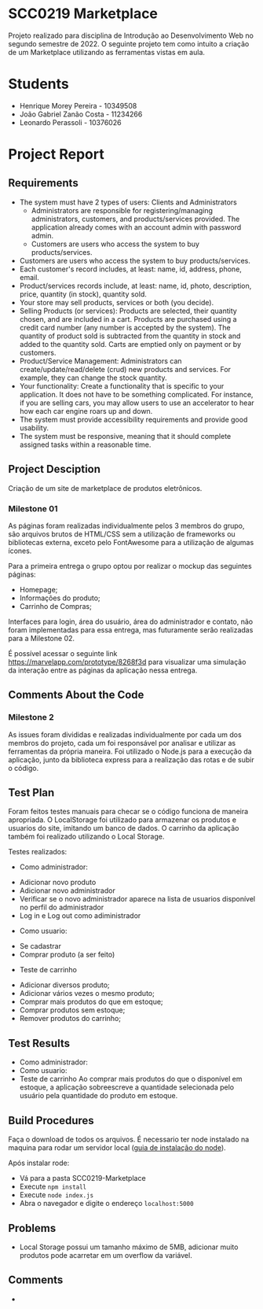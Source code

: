 # SCC0219 Marketplace

Projeto realizado para disciplina de Introdução ao Desenvolvimento Web no segundo semestre de 2022.  O seguinte projeto tem como intuito a criação de um Marketplace utilizando as ferramentas vistas em aula.

# Students
  * Henrique Morey Pereira - 10349508
  * João Gabriel Zanão Costa - 11234266
  * Leonardo Perassoli - 10376026 

# Project Report

## Requirements

  - The system must have 2 types of users: Clients and Administrators
    - Administrators are responsible for registering/managing administrators, customers, and products/services provided. The application already comes with an account admin with password admin.
    - Customers are users who access the system to buy products/services.
  - Customers are users who access the system to buy products/services.
  - Each customer's record includes, at least: name, id, address, phone, email.
  - Product/services records include, at least: name, id, photo, description, price, quantity (in stock), quantity sold.
  - Your store may sell products, services or both (you decide).
  - Selling Products (or services): Products are selected, their quantity chosen, and are included in a cart. Products are purchased using a credit card number (any number is accepted by the system). The quantity of product sold is subtracted from the quantity in stock and added to the quantity sold. Carts are emptied only on payment or by customers. 
  - Product/Service Management: Administrators can create/update/read/delete (crud) new products and services. For example, they can change the stock quantity.
  - Your functionality: Create a functionality that is specific to your application. It does not have to be something complicated. For instance, if you are selling cars, you may allow users to use an accelerator to hear how each car engine roars up and down.
  - The system must provide accessibility requirements and provide good usability.
  - The system must be responsive, meaning that it should complete assigned tasks within a reasonable time.

## Project Desciption

Criação de um site de marketplace de produtos eletrônicos.

###  Milestone 01
  As páginas foram realizadas individualmente pelos 3 membros do grupo, são arquivos brutos de HTML/CSS sem a utilização de frameworks ou bibliotecas externa, exceto    pelo FontAwesome para a utilização de algumas ícones.

  Para a primeira entrega o grupo optou por realizar o mockup das seguintes páginas:
  - Homepage;
  - Informações do produto;
  - Carrinho de Compras;

  Interfaces para login, área do usuário, área do administrador e contato, não foram implementadas para essa entrega, mas futuramente serão realizadas para a Milestone 02.
  
  É possível acessar o seguinte link https://marvelapp.com/prototype/8268f3d para visualizar uma simulação da interação entre as páginas da aplicação nessa entrega.
  
## Comments About the Code

### Milestone 2

 As issues foram divididas e realizadas individualmente por cada um dos membros do projeto, cada um foi responsável por analisar e utilizar as ferramentas da própria maneira.
 Foi utilizado o Node.js para a execução da aplicação, junto da biblioteca express para a realização das rotas e de subir o código.

## Test Plan

Foram feitos testes manuais para checar se o código funciona de maneira apropriada. O LocalStorage foi utilizado para armazenar os produtos e usuarios do site, imitando um banco de dados. O carrinho da aplicação também foi realizado utilizando o Local Storage.

Testes realizados:
* Como administrador:
 - Adicionar novo produto
 - Adicionar novo administrador
 - Verificar se o novo administrador aparece na lista de usuarios disponível no perfil do administrador
 - Log in e Log out como adiministrador
* Como usuario:
 - Se cadastrar
 - Comprar produto (a ser feito)
* Teste de carrinho
 - Adicionar diversos produto;
 - Adicionar vários vezes o mesmo produto;
 - Comprar mais produtos do que em estoque;
 - Comprar produtos sem estoque;
 - Remover produtos do carrinho;

## Test Results

* Como administrador:
* Como usuario:
* Teste de carrinho
 Ao comprar mais produtos do que o disponível em estoque, a aplicação sobreescreve a quantidade selecionada pelo usuário pela quantidade do produto em estoque.

## Build Procedures

Faça o download de todos os arquivos. É necessario ter node instalado na maquina para rodar um servidor local ([guia de instalação do node](https://docs.npmjs.com/downloading-and-installing-node-js-and-npm)).

Após instalar rode:
 - Vá para a pasta SCC0219-Marketplace
 - Execute ```npm install```
 - Execute ```node index.js```
 - Abra o navegador e digite o endereço ```localhost:5000```

## Problems

- Local Storage possui um tamanho máximo de 5MB, adicionar muito produtos pode acarretar em um overflow da variável.

## Comments

-

